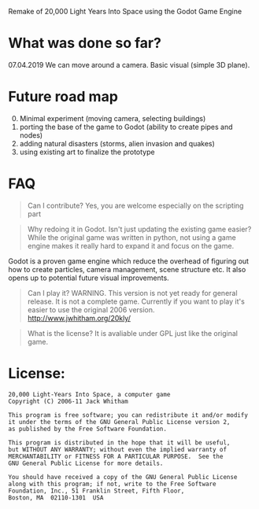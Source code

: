 Remake of 20,000 Light Years Into Space using the Godot Game Engine

# What was done so far? #

07.04.2019 
We can move around a camera. Basic visual (simple 3D plane).

# Future road map #

0) Minimal experiment (moving camera, selecting buildings)
1) porting the base of the game to Godot (ability to create pipes and nodes) 
2) adding natural disasters (storms, alien invasion and quakes) 
3) using existing art to finalize the prototype 

# FAQ #

> Can I contribute?
Yes, you are welcome especially on the scripting part

> Why redoing it in Godot. Isn't just updating the existing game easier?
While the original game was written in python, not using a game engine makes it really hard to expand it and focus on the game. 

Godot is a proven game engine which reduce the overhead of figuring out how to create particles, camera management, scene structure etc. It also opens up to potential future visual improvements.

> Can I play it?
WARNING. This version is not yet ready for general release. It is 
not a complete game. Currently if you want to play it's easier to use the original 2006 version.
http://www.jwhitham.org/20kly/

> What is the license?
It is avaliable under GPL just like the original game.

    
# License: #

    20,000 Light-Years Into Space, a computer game
    Copyright (C) 2006-11 Jack Whitham

    This program is free software; you can redistribute it and/or modify
    it under the terms of the GNU General Public License version 2,
    as published by the Free Software Foundation.

    This program is distributed in the hope that it will be useful,
    but WITHOUT ANY WARRANTY; without even the implied warranty of
    MERCHANTABILITY or FITNESS FOR A PARTICULAR PURPOSE.  See the
    GNU General Public License for more details.

    You should have received a copy of the GNU General Public License
    along with this program; if not, write to the Free Software
    Foundation, Inc., 51 Franklin Street, Fifth Floor, 
    Boston, MA  02110-1301  USA






